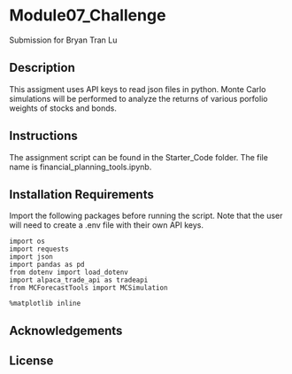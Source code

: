# Module07_Challenge
Submission for Bryan Tran Lu

## Description
This assigment uses API keys to read json files in python. Monte Carlo simulations will be performed to analyze the returns of various porfolio weights of stocks and bonds.

## Instructions
The assignment script can be found in the Starter_Code folder. The file name is financial_planning_tools.ipynb.

## Installation Requirements
Import the following packages before running the script. Note that the user will need to create a .env file with their own API keys.
```
import os
import requests
import json
import pandas as pd
from dotenv import load_dotenv
import alpaca_trade_api as tradeapi
from MCForecastTools import MCSimulation

%matplotlib inline
```
## Acknowledgements

## License
